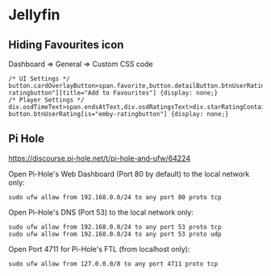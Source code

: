 # Jellyfin

## Hiding Favourites icon

Dashboard => General => Custom CSS code

```
/* UI Settings */
button.cardOverlayButton>span.favorite,button.detailButton.btnUserRating[is="emby-ratingbutton"][title="Add to Favourites"] {display: none;}
/* Player Settings */
div.osdTimeText>span.endsAtText,div.osdRatingsText>div.starRatingContainer,div.osdControls button.btnUserRating[is="emby-ratingbutton"] {display: none;}
```

## Pi Hole
https://discourse.pi-hole.net/t/pi-hole-and-ufw/64224

Open Pi-Hole's Web Dashboard (Port 80 by default) to the local network only:

```
sudo ufw allow from 192.168.0.0/24 to any port 80 proto tcp
```

Open Pi-Hole's DNS (Port 53) to the local network only:

```
sudo ufw allow from 192.168.0.0/24 to any port 53 proto tcp
sudo ufw allow from 192.168.0.0/24 to any port 53 proto udp
```

Open Port 4711 for Pi-Hole's FTL (from localhost only):

```
sudo ufw allow from 127.0.0.0/8 to any port 4711 proto tcp
```
